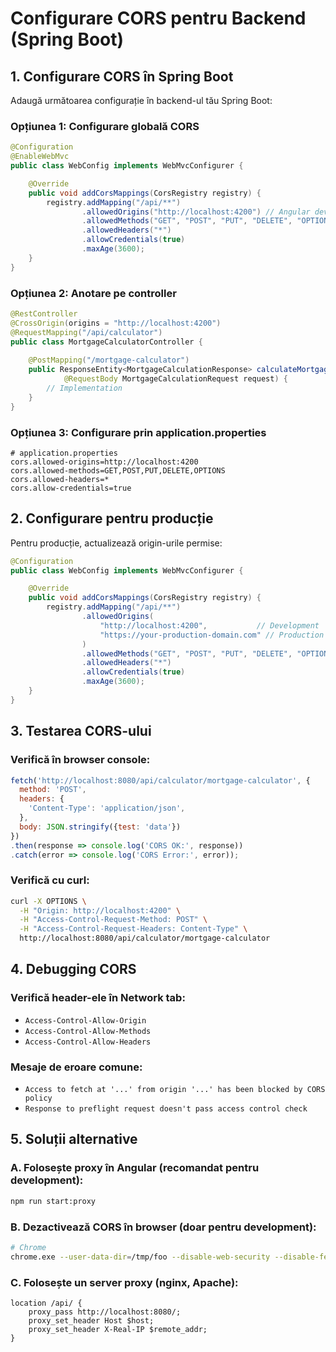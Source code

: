 # Configurare CORS pentru Backend (Spring Boot)

## 1. Configurare CORS în Spring Boot

Adaugă următoarea configurație în backend-ul tău Spring Boot:

### Opțiunea 1: Configurare globală CORS

```java
@Configuration
@EnableWebMvc
public class WebConfig implements WebMvcConfigurer {

    @Override
    public void addCorsMappings(CorsRegistry registry) {
        registry.addMapping("/api/**")
                .allowedOrigins("http://localhost:4200") // Angular dev server
                .allowedMethods("GET", "POST", "PUT", "DELETE", "OPTIONS")
                .allowedHeaders("*")
                .allowCredentials(true)
                .maxAge(3600);
    }
}
```

### Opțiunea 2: Anotare pe controller

```java
@RestController
@CrossOrigin(origins = "http://localhost:4200")
@RequestMapping("/api/calculator")
public class MortgageCalculatorController {
    
    @PostMapping("/mortgage-calculator")
    public ResponseEntity<MortgageCalculationResponse> calculateMortgage(
            @RequestBody MortgageCalculationRequest request) {
        // Implementation
    }
}
```

### Opțiunea 3: Configurare prin application.properties

```properties
# application.properties
cors.allowed-origins=http://localhost:4200
cors.allowed-methods=GET,POST,PUT,DELETE,OPTIONS
cors.allowed-headers=*
cors.allow-credentials=true
```

## 2. Configurare pentru producție

Pentru producție, actualizează origin-urile permise:

```java
@Configuration
public class WebConfig implements WebMvcConfigurer {

    @Override
    public void addCorsMappings(CorsRegistry registry) {
        registry.addMapping("/api/**")
                .allowedOrigins(
                    "http://localhost:4200",           // Development
                    "https://your-production-domain.com" // Production
                )
                .allowedMethods("GET", "POST", "PUT", "DELETE", "OPTIONS")
                .allowedHeaders("*")
                .allowCredentials(true)
                .maxAge(3600);
    }
}
```

## 3. Testarea CORS-ului

### Verifică în browser console:
```javascript
fetch('http://localhost:8080/api/calculator/mortgage-calculator', {
  method: 'POST',
  headers: {
    'Content-Type': 'application/json',
  },
  body: JSON.stringify({test: 'data'})
})
.then(response => console.log('CORS OK:', response))
.catch(error => console.log('CORS Error:', error));
```

### Verifică cu curl:
```bash
curl -X OPTIONS \
  -H "Origin: http://localhost:4200" \
  -H "Access-Control-Request-Method: POST" \
  -H "Access-Control-Request-Headers: Content-Type" \
  http://localhost:8080/api/calculator/mortgage-calculator
```

## 4. Debugging CORS

### Verifică header-ele în Network tab:
- `Access-Control-Allow-Origin`
- `Access-Control-Allow-Methods`
- `Access-Control-Allow-Headers`

### Mesaje de eroare comune:
- `Access to fetch at '...' from origin '...' has been blocked by CORS policy`
- `Response to preflight request doesn't pass access control check`

## 5. Soluții alternative

### A. Folosește proxy în Angular (recomandat pentru development):
```bash
npm run start:proxy
```

### B. Dezactivează CORS în browser (doar pentru development):
```bash
# Chrome
chrome.exe --user-data-dir=/tmp/foo --disable-web-security --disable-features=VizDisplayCompositor
```

### C. Folosește un server proxy (nginx, Apache):
```nginx
location /api/ {
    proxy_pass http://localhost:8080/;
    proxy_set_header Host $host;
    proxy_set_header X-Real-IP $remote_addr;
}
```
